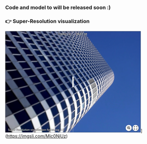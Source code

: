 ### Code and model to will be released soon :)

### :point_right: Super-Resolution visualization
[<img src="assert/urban_05.png" height="324px["/>]()](https://imgsli.com/Mjc0NjUz)
